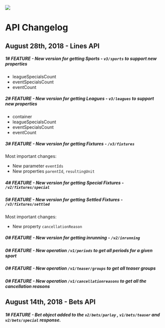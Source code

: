  [<img _ngcontent-c2="" src="https://avatars1.githubusercontent.com/u/28770833?s=88&v=4" style="background-color: transparent;">](https://ps3838api.github.io)

 
 #  **API Changelog**

## August 28th, 2018 - Lines API

##### 1# <span>FEATURE</span>  - New version for getting Sports - `v3/sports` to support new properties
  + leagueSpecialsCount
  + eventSpecialsCount
  + eventCount

##### 2# <span>FEATURE</span>  - New version for getting Leagues - `v3/leagues` to support new properties
  + container
  + leagueSpecialsCount
  + eventSpecialsCount
  + eventCount

##### 3# <span>FEATURE</span>  - New version for getting Fixtures  - `/v3/fixtures`
Most important changes:
 + New parameter `eventIds` 
 + New properties `parentId`, `resultingUnit`
 
##### 4# <span>FEATURE</span>  - New version for getting Special Fixtures - `/v2/fixtures/special`

##### 5# <span>FEATURE</span>  - New version for getting Settled Fixtures - `/v3/fixtures/settled`
Most important changes:
 + New property `cancellationReason`



##### 0# <span>FEATURE</span>  - New version for getting inrunning - `/v2/inrunning`
  
##### 0# <span>FEATURE</span>  - New operation `/v1/periods` to get all periods for a given sport
  
##### 0# <span>FEATURE</span>  - New operation `/v1/teaser/groups` to get all teaser groups
  
##### 0# <span>FEATURE</span>  - New operation `/v1/cancellationreasons` to get all the cancellation reasons

  

## August 14th, 2018 - Bets API 

##### 1# <span>FEATURE</span>  - Bet object added to the `v2/bets/parlay` , `v1/bets/teaser`  and `v2/bets/special`  response.  
